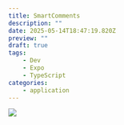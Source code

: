 ```yaml
---
title: SmartComments
description: ""
date: 2025-05-14T18:47:19.820Z
preview: ""
draft: true
tags:
    - Dev
    - Expo
    - TypeScript
categories:
    - application
---
```


![](/SmatComments/titre.png)

